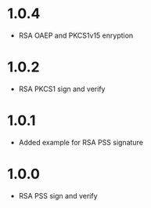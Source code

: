# 1.0.4

+ RSA OAEP and PKCS1v15 enryption

# 1.0.2

+ RSA PKCS1 sign and verify

# 1.0.1

+ Added example for RSA PSS signature

# 1.0.0

+ RSA PSS sign and verify
